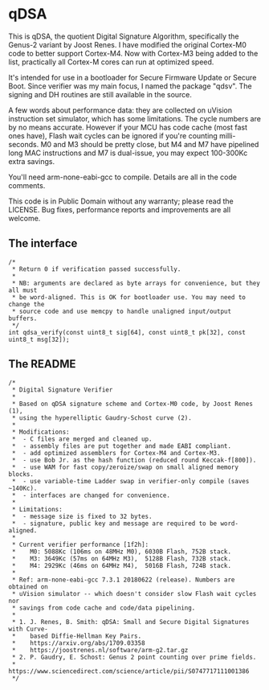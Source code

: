 # qDSA


This is qDSA, the quotient Digital Signature Algorithm, specifically the Genus-2 variant by Joost Renes. I have modified the original Cortex-M0 code to better support Cortex-M4. Now with Cortex-M3 being added to the list, practically all Cortex-M cores can run at optimized speed.

It's intended for use in a bootloader for Secure Firmware Update or Secure Boot. Since verifier was my main focus, I named the package "qdsv". The signing and DH routines are still available in the source.

A few words about performance data: they are collected on uVision instruction set simulator, which has some limitations. The cycle numbers are by no means accurate. However if your MCU has code cache (most fast ones have), Flash wait cycles can be ignored if you're counting milli-seconds. M0 and M3 should be pretty close, but M4 and M7 have pipelined long MAC instructions and M7 is dual-issue, you may expect 100-300Kc extra savings.

You'll need arm-none-eabi-gcc to compile. Details are all in the code comments.

This code is in Public Domain without any warranty; please read the LICENSE. Bug fixes, performance reports and improvements are all welcome.

## The interface

    /*
     * Return 0 if verification passed successfully.
     *
     * NB: arguments are declared as byte arrays for convenience, but they all must
     * be word-aligned. This is OK for bootloader use. You may need to change the
     * source code and use memcpy to handle unaligned input/output buffers.
     */
    int qdsa_verify(const uint8_t sig[64], const uint8_t pk[32], const uint8_t msg[32]);

## The README

    /*
     * Digital Signature Verifier
     *
     * Based on qDSA signature scheme and Cortex-M0 code, by Joost Renes (1),
     * using the hyperelliptic Gaudry-Schost curve (2).
     *
     * Modifications:
     *  - C files are merged and cleaned up.
     *  - assembly files are put together and made EABI compliant.
     *  - add optimized assemblers for Cortex-M4 and Cortex-M3.
     *  - use Bob Jr. as the hash function (reduced round Keccak-f[800]).
     *  - use WAM for fast copy/zeroize/swap on small aligned memory blocks.
     *  - use variable-time Ladder swap in verifier-only compile (saves ~140Kc).
     *  - interfaces are changed for convenience.
     *
     * Limitations:
     *  - message size is fixed to 32 bytes.
     *  - signature, public key and message are required to be word-aligned.
     *
     * Current verifier performance [1f2h]:
     *    M0: 5088Kc (106ms on 48MHz M0), 6030B Flash, 752B stack.
     *    M3: 3649Kc (57ms on 64MHz M3),  5128B Flash, 732B stack.
     *    M4: 2929Kc (46ms on 64MHz M4),  5016B Flash, 724B stack.
     *
     * Ref: arm-none-eabi-gcc 7.3.1 20180622 (release). Numbers are obtained on
     * uVision simulator -- which doesn't consider slow Flash wait cycles nor
     * savings from code cache and code/data pipelining.
     *
     * 1. J. Renes, B. Smith: qDSA: Small and Secure Digital Signatures with Curve-
     *    based Diffie-Hellman Key Pairs.
     *    https://arxiv.org/abs/1709.03358
     *    https://joostrenes.nl/software/arm-g2.tar.gz
     * 2. P. Gaudry, E. Schost: Genus 2 point counting over prime fields.
     *    https://www.sciencedirect.com/science/article/pii/S0747717111001386
     */

